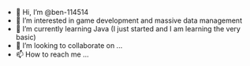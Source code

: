 - 👋 Hi, I’m @ben-114514
- 👀 I’m interested in game development and massive data management
- 🌱 I’m currently learning Java (I just started and I am learning the very basic)
- 💞️ I’m looking to collaborate on ...
- 📫 How to reach me ...

<!---
ben-114514/ben-114514 is a ✨ special ✨ repository because its `README.md` (this file) appears on your GitHub profile.
You can click the Preview link to take a look at your changes.
--->
